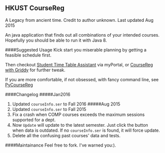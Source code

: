 HKUST CourseReg
---
A Legacy from ancient time. Credit to author unknown. Last updated Aug 2015

An java application that finds out all combinations of your intended courses. 
Hopefully you should be able to run it with Java 8.

####Suggested Usage
Kick start you miserable planning by getting a feasible schedule first.

Then checkout [Student Time Table Assistant](https://w6.ab.ust.hk/jr_ta/ta_stdt_main.jsp) via myPortal, or [CourseReg with Griddy](http://raypeng.com/coursereg) for further tweak.

If you are more comfortable, if not obsessed, with fancy command line, see [PyCourseReg](https://github.com/raypeng/PyCourseReg/)


####Changelog
#####Jan2016
1. Updated `courseInfo.ser` to Fall 2016
#####Aug 2015
1. Updated `courseInfo.ser` to Fall 2015
1. Fix a crash when COMP courses exceeds the maximum sessions supported for a dept.
1. Now `Update` will update to the latest semester. Just click the button when data is outdated. If no `courseInfo.ser` is found, it will force update.
1. Delete all the confusing past courses' data and tests.

####Maintainance
Feel free to fork. I've warned you:).

